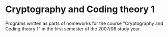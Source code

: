 # Cryptography and Coding theory 1

Programs written as parts of homeworks for the course "Cryptography and Coding theory 1" in the first semester of the 2007/08 study year.

